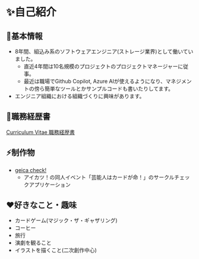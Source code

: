 # ✨自己紹介
## 👦基本情報
- 8年間、組込み系のソフトウェアエンジニア(ストレージ業界)として働いていました。
  - 直近4年間は10名規模のプロジェクトのプロジェクトマネージャーに従事。
  - 最近は職場でGithub Copilot, Azure AIが使えるようになり、マネジメントの傍ら簡単なツールとかサンプルコードも書いたりしてます。
- エンジニア組織における組織づくりに興味があります。

## 📝職務経歴書
[Curriculum Vitae 職務経歴書](https://github.com/kainoika/kainoika/wiki/Curriculum-Vitae-%E8%81%B7%E5%8B%99%E7%B5%8C%E6%AD%B4%E6%9B%B8)

## ⚡制作物
- [geica check!](https://geicacheck.com/)
  - アイカツ！の同人イベント「芸能人はカードが命！」のサークルチェックアプリケーション

## ❤好きなこと・趣味
- カードゲーム(マジック・ザ・ギャザリング)
- コーヒー
- 旅行
- 演劇を観ること
- イラストを描くこと(二次創作中心)

<!--
**kainoika/kainoika** is a ✨ _special_ ✨ repository because its `README.md` (this file) appears on your GitHub profile.

Here are some ideas to get you started:

- 🔭 I’m currently working on ...
- 🌱 I’m currently learning ...
- 👯 I’m looking to collaborate on ...
- 🤔 I’m looking for help with ...
- 💬 Ask me about ...
- 📫 How to reach me: ...
- 😄 Pronouns: ...
- ⚡ Fun fact: ...
-->
